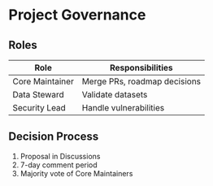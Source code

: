 # Project Governance

## Roles
| Role | Responsibilities |
|------|------------------|
| Core Maintainer | Merge PRs, roadmap decisions |
| Data Steward | Validate datasets |
| Security Lead | Handle vulnerabilities |

## Decision Process
1. Proposal in Discussions
2. 7-day comment period
3. Majority vote of Core Maintainers
